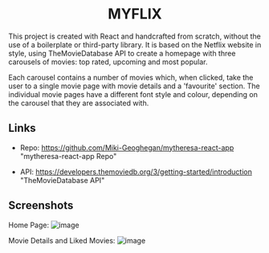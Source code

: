 <h1 align="center">MYFLIX</h1>

<p>This project is created with React and handcrafted from scratch, without the use of a boilerplate or third-party library. It is based on the Netflix website in style, using TheMovieDatabase API to create a homepage with three carousels of movies: top rated, upcoming and most popular.</p> 

<p>Each carousel contains a number of movies which, when clicked, take the user to a single movie page with movie details and a 'favourite' section. The individual movie pages have a different font style and colour, depending on the carousel that they are associated with.</p>

## Links

- Repo: https://github.com/Miki-Geoghegan/mytheresa-react-app "mytheresa-react-app Repo"

- API: https://developers.themoviedb.org/3/getting-started/introduction "TheMovieDatabase API"

## Screenshots

Home Page:
![image](https://user-images.githubusercontent.com/83708369/135143127-3e134132-1819-4e3a-8ce8-0b27e382a492.png)

Movie Details and Liked Movies:
![image](https://user-images.githubusercontent.com/83708369/135143637-5f2f1d58-bbfd-4684-81fb-74dfad7ce6e8.png)


